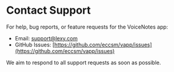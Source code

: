 # Contact Support

For help, bug reports, or feature requests for the VoiceNotes app:

- Email: [support@lexy.com](mailto:ekincan@casim.net)
- GitHub Issues: [https://github.com/eccsm/vapp/issues](https://github.com/eccsm/vapp/issues)

We aim to respond to all support requests as soon as possible.
